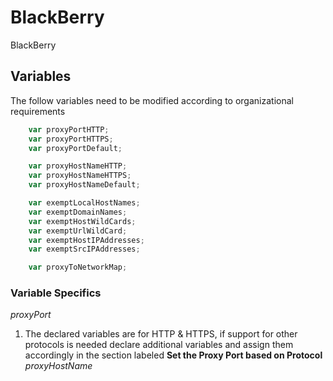 # BlackBerry
BlackBerry

## Variables
The follow variables need to be modified according to organizational requirements

```javascript
    var proxyPortHTTP;
    var proxyPortHTTPS;
    var proxyPortDefault;

    var proxyHostNameHTTP;
    var proxyHostNameHTTPS;
    var proxyHostNameDefault;

    var exemptLocalHostNames;
    var exemptDomainNames;
    var exemptHostWildCards;
    var exemptUrlWildCard;
    var exemptHostIPAddresses;
    var exemptSrcIPAddresses;

    var proxyToNetworkMap;
```

### Variable Specifics
*proxyPort*
  1. The declared variables are for HTTP & HTTPS, if support for other protocols is needed declare additional variables and assign them accordingly in the section labeled
**Set the Proxy Port based on Protocol**
*proxyHostName*

